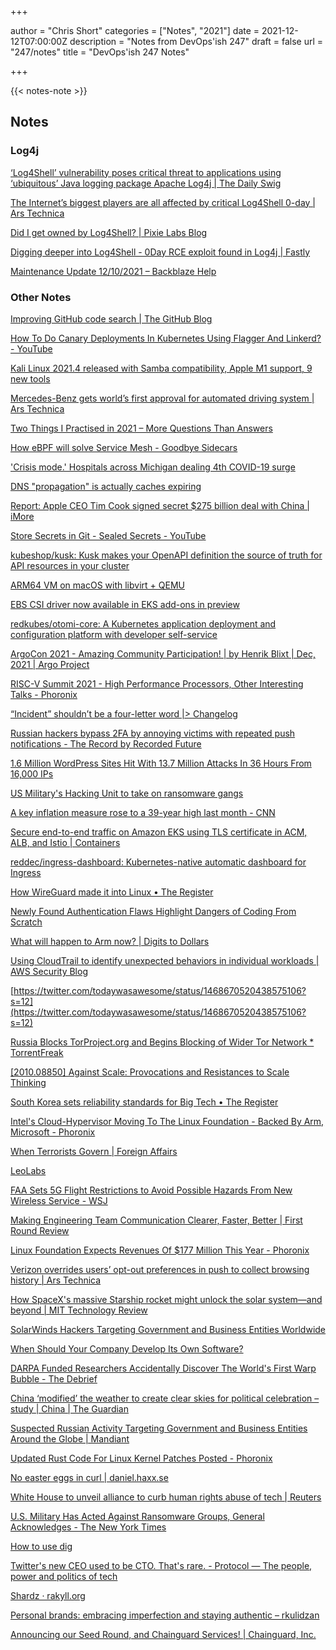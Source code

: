 +++

author = "Chris Short"
categories = ["Notes", "2021"]
date = 2021-12-12T07:00:00Z
description = "Notes from DevOps'ish 247"
draft = false
url = "247/notes"
title = "DevOps'ish 247 Notes"


+++

{{< notes-note >}}

## Notes

### Log4j

[‘Log4Shell’ vulnerability poses critical threat to applications using ‘ubiquitous’ Java logging package Apache Log4j | The Daily Swig](https://portswigger.net/daily-swig/log4shell-vulnerability-poses-critical-threat-to-applications-using-ubiquitous-java-logging-package-apache-log4j)

[The Internet’s biggest players are all affected by critical Log4Shell 0-day | Ars Technica](https://arstechnica.com/information-technology/2021/12/the-critical-log4shell-zero-day-affects-a-whos-who-of-big-cloud-services/)

[Did I get owned by Log4Shell? | Pixie Labs Blog](https://blog.px.dev/did-i-get-owned-by-log4shell/)

[Digging deeper into Log4Shell - 0Day RCE exploit found in Log4j | Fastly](https://www.fastly.com/blog/digging-deeper-into-log4shell-0day-rce-exploit-found-in-log4j)

[Maintenance Update 12/10/2021 – Backblaze Help](https://help.backblaze.com/hc/en-us/articles/4412580603419)


### Other Notes

[Improving GitHub code search | The GitHub Blog](https://github.blog/2021-12-08-improving-github-code-search/)

[How To Do Canary Deployments In Kubernetes Using Flagger And Linkerd? - YouTube](https://www.youtube.com/watch?v=NrytqS43dgw)

[Kali Linux 2021.4 released with Samba compatibility, Apple M1 support, 9 new tools](https://www.hackread.com/kali-linux-2021-4-samba-compatibility-9-new-tools/)

[Mercedes-Benz gets world’s first approval for automated driving system | Ars Technica](https://arstechnica.com/cars/2021/12/mercedes-benz-gets-worlds-first-approval-for-automated-driving-system/)

[Two Things I Practised in 2021 – More Questions Than Answers](https://unremarkabletester.com/2021/12/09/two-things-i-practised-in-2021/)

[How eBPF will solve Service Mesh - Goodbye Sidecars](https://isovalent.com/blog/post/2021-12-08-ebpf-servicemesh)

['Crisis mode.' Hospitals across Michigan dealing 4th COVID-19 surge](https://www.wxyz.com/news/coronavirus/crisis-mode-hospitals-across-michigan-dealing-4th-covid-19-surge)

[DNS "propagation" is actually caches expiring](https://jvns.ca/blog/2021/12/06/dns-doesn-t-propagate/)

[Report: Apple CEO Tim Cook signed secret $275 billion deal with China | iMore](https://www.imore.com/report-apple-ceo-tim-cook-signed-secret-275-billion-deal-china)

[Store Secrets in Git - Sealed Secrets - YouTube](https://www.youtube.com/watch?v=xSfNlVV40Po)

[kubeshop/kusk: Kusk makes your OpenAPI definition the source of truth for API resources in your cluster](https://github.com/kubeshop/kusk)

[ARM64 VM on macOS with libvirt + QEMU](https://www.naut.ca/blog/2021/12/09/arm64-vm-on-macos-with-libvirt-qemu/)

[EBS CSI driver now available in EKS add-ons in preview](https://aws.amazon.com/about-aws/whats-new/2021/12/eks-add-ons-ebs-csi-driver/)

[redkubes/otomi-core: A Kubernetes application deployment and configuration platform with developer self-service](https://github.com/redkubes/otomi-core)

[ArgoCon 2021 - Amazing Community Participation! | by Henrik Blixt | Dec, 2021 | Argo Project](https://blog.argoproj.io/argocon-2021-amazing-community-participation-74126f0a91d9)

[RISC-V Summit 2021 - High Performance Processors, Other Interesting Talks - Phoronix](https://www.phoronix.com/scan.php?page=news_item&px=RISC-V-Summit-2021)

[“Incident” shouldn’t be a four-letter word |> Changelog](https://changelog.com/posts/incident-shouldnt-be-a-four-letter-word)

[Russian hackers bypass 2FA by annoying victims with repeated push notifications - The Record by Recorded Future](https://therecord.media/russian-hackers-bypass-2fa-by-annoying-victims-with-repeated-push-notifications/)

[1.6 Million WordPress Sites Hit With 13.7 Million Attacks In 36 Hours From 16,000 IPs](https://www.wordfence.com/blog/2021/12/massive-wordpress-attack-campaign/)

[US Military's Hacking Unit to take on ransomware gangs](https://www.hackread.com/us-militarys-hacking-on-ransomware-gangs/)

[A key inflation measure rose to a 39-year high last month - CNN](https://www.cnn.com/2021/12/10/economy/consumer-price-inflation-november/index.html?utm_medium=social&utm_source=twcnnbrk&utm_term=link&utm_content=2021-12-10T13%3A34%3A58)

[Secure end-to-end traffic on Amazon EKS using TLS certificate in ACM, ALB, and Istio | Containers](https://aws.amazon.com/blogs/containers/secure-end-to-end-traffic-on-amazon-eks-using-tls-certificate-in-acm-alb-and-istio/)

[reddec/ingress-dashboard: Kubernetes-native automatic dashboard for Ingress](https://github.com/reddec/ingress-dashboard)

[How WireGuard made it into Linux • The Register](https://www.theregister.com/2021/12/08/wireguard_linux/)

[Newly Found Authentication Flaws Highlight Dangers of Coding From Scratch](https://www.darkreading.com/application-security/authentication-flaws-highlight-dangers-of-coding-from-scratch)

[What will happen to Arm now? | Digits to Dollars](https://digitstodollars.com/2021/12/08/what-will-happen-to-arm-now/)

[Using CloudTrail to identify unexpected behaviors in individual workloads | AWS Security Blog](https://aws.amazon.com/blogs/security/using-cloudtrail-to-identify-unexpected-behaviors-in-individual-workloads/)

[https://twitter.com/todaywasawesome/status/1468670520438575106?s=12](https://twitter.com/todaywasawesome/status/1468670520438575106?s=12)

[Russia Blocks TorProject.org and Begins Blocking of Wider Tor Network * TorrentFreak](https://torrentfreak.com/russia-blocks-torproject-org-and-begins-blocking-of-wider-tor-network-211208/)

[[2010.08850] Against Scale: Provocations and Resistances to Scale Thinking](https://arxiv.org/abs/2010.08850)

[South Korea sets reliability standards for Big Tech • The Register](https://www.theregister.com/2021/12/08/south_korea_site_reliability/)

[Intel's Cloud-Hypervisor Moving To The Linux Foundation - Backed By Arm, Microsoft - Phoronix](https://www.phoronix.com/scan.php?page=news_item&px=Intel-LF-Cloud-Hypervisor)

[When Terrorists Govern | Foreign Affairs](https://www.foreignaffairs.com/articles/afghanistan/2021-12-08/when-terrorists-govern)

[LeoLabs](https://platform.leolabs.space/visualizations/leo)

[FAA Sets 5G Flight Restrictions to Avoid Possible Hazards From New Wireless Service - WSJ](https://www.wsj.com/articles/faa-sets-5g-flight-restrictions-to-avoid-possible-hazards-from-new-wireless-service-11638916886?mod=djemalertNEWS)

[Making Engineering Team Communication Clearer, Faster, Better | First Round Review](https://review.firstround.com/making-engineering-team-communication-clearer-faster-better)

[Linux Foundation Expects Revenues Of $177 Million This Year - Phoronix](https://www.phoronix.com/scan.php?page=news_item&px=Linux-Foundation-2021-Report)

[Verizon overrides users’ opt-out preferences in push to collect browsing history | Ars Technica](https://arstechnica.com/information-technology/2021/12/verizon-ignored-users-previous-opt-outs-in-latest-push-to-scan-web-browsing/)

[How SpaceX's massive Starship rocket might unlock the solar system—and beyond | MIT Technology Review](https://www.technologyreview.com/2021/12/07/1041420/spacex-starship-rocket-solar-system-exploration/)

[SolarWinds Hackers Targeting Government and Business Entities Worldwide](https://thehackernews.com/2021/12/solarwinds-hackers-targeting-government.html)

[When Should Your Company Develop Its Own Software?](https://hbr.org/2021/12/when-should-your-company-develop-its-own-software)

[DARPA Funded Researchers Accidentally Discover The World's First Warp Bubble - The Debrief](https://thedebrief.org/darpa-funded-researchers-accidentally-create-the-worlds-first-warp-bubble/)

[China ‘modified’ the weather to create clear skies for political celebration – study | China | The Guardian](https://www.theguardian.com/world/2021/dec/06/china-modified-the-weather-to-create-clear-skies-for-political-celebration-study)

[Suspected Russian Activity Targeting Government and Business Entities Around the Globe | Mandiant](https://www.mandiant.com/resources/russian-targeting-gov-business)

[Updated Rust Code For Linux Kernel Patches Posted - Phoronix](https://www.phoronix.com/scan.php?page=news_item&px=Rust-For-Linux-v2)

[No easter eggs in curl | daniel.haxx.se](https://daniel.haxx.se/blog/2021/12/06/no-easter-eggs-in-curl/)

[White House to unveil alliance to curb human rights abuse of tech | Reuters](https://www.reuters.com/technology/white-house-unveil-alliance-curb-human-rights-abuse-tech-2021-12-02/?utm_source=reddit.com)

[U.S. Military Has Acted Against Ransomware Groups, General Acknowledges - The New York Times](https://www.nytimes.com/2021/12/05/us/politics/us-military-ransomware-cyber-command.html?referringSource=articleShare)

[How to use dig](https://jvns.ca/blog/2021/12/04/how-to-use-dig/)

[Twitter's new CEO used to be CTO. That's rare. - Protocol — The people, power and politics of tech](https://www.protocol.com/workplace/cto-ceo-parag-agrawal-twitter)

[Shardz · rakyll.org](https://rakyll.org/shardz/)

[Personal brands: embracing imperfection and staying authentic – rkulidzan](https://rkulidzan.com/2021/12/04/personal-brands-embracing-imperfection-and-staying-authentic/)

[Announcing our Seed Round, and Chainguard Services! | Chainguard, Inc.](https://chainguard.dev/posts/2021-12-07-seed-funding)